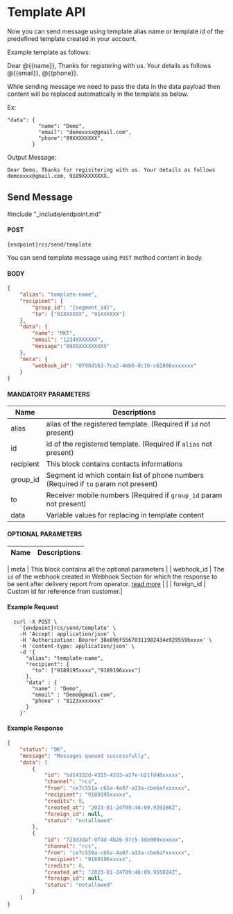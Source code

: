 # Template API

Now you can send message using template alias name or template id of the predefined template created in your account.

Example template as follows:

Dear @{{name}}, Thanks for registering with us. Your details as follows @{{email}}, @{{phone}}.

While sending message we need to pass the data in the data payload then content will be replaced automatically in the template as below.

Ex: 
```
"data": {
          "name": "Demo",
          "email": "demoxxxx@gmail.com",
          "phone":"89XXXXXXXX",
        }
```
Output Message: 

```Dear Demo, Thanks for regisitering with us. Your details as follows demoxxxx@gmail.com, 9189XXXXXXXX.```

## Send Message
#include "_include/endpoint.md"

#### POST

```
{endpoint}rcs/send/template
```

You can send template message using `POST` method content in body.

#### BODY

```json
{
    "alias": "template-name",
    "recipient": {
        "group_id": "{segment_id}",
        "to": ["91XXXXXX", "91XXXXXX"]
    },
    "data": {
        "name": "MKT",
        "email": "1234XXXXXXX",
        "message":"89XXXXXXXXXXX"
    },
    "meta": {
        "webhook_id": "0798d163-7ca2-4mb6-8c16-c62866xxxxxxx"
    }
}
```

#### MANDATORY PARAMETERS

| Name        | Descriptions                                                                                           |
| ----------- | ------------------------------------------------------------------------------------------------------ |
| alias       | alias of the registered template. (Required if `id` not present)                                         |
| id          | id of the registered template. (Required if `alias` not present)                                         |
| recipient   |	This block contains contacts informations                                                                |
| group_id    |	Segment id which contain list of phone numbers (Required if `to` param not present)                      |
| to	        | Receiver mobile numbers (Required if `group_id` param not present)                                             |
| data        | Variable values for replacing in template content                                                       |

#### OPTIONAL PARAMETERS

| Name       | Descriptions                                                                                                                                                            |
| ---------- | ----------------------------------------------------------------------------------------------------------------------------------------------------------------------- 
|
meta      | This block contains all the optional parameters                                                                                                                                             |
| webhook_id | The `id` of the webhook created in Webhook Section for which the response to be sent after delivery report from operator. [read more](/docs/{version}/sms-push-dlr) |                                                                                         |
| foreign_id     | Custom id for reference from customer.|

#### Example Request

```
  curl -X POST \
    '{endpoint}rcs/send/template' \
    -H 'Accept: application/json' \
    -H 'Authorization: Bearer 38e896f55670311982434e929559bxxxx' \
    -H 'content-type: application/json' \
    -d '{
      "alias": "template-name",
      "recipient": {
        "to": ["9189195xxxx","9189196xxxx"]
      },
      "data" : {
        "name" : "Demo",
        "email" : "Demo@gmail.com",
        "phone" : "8123xxxxxxx"
      }
    }'
```

#### Example Response

```json
{
    "status": "OK",
    "message": "Messages queued successfully",
    "data": [
        {
            "id": "bd14332d-4315-42d3-a27e-b21fd40xxxxx",
            "channel": "rcs",
            "from": "ce7c551a-c65a-4a07-a33a-cbe6afxxxxxx",
            "recipient": "9189195xxxxx",
            "credits": 0,
            "created_at": "2023-01-24T09:46:09.939286Z",
            "foreign_id": null,
            "status": "notallowed"
        },
        {
            "id": "723d3daf-0f4d-4b26-97c5-3de009xxxxxx",
            "channel": "rcs",
            "from": "ce7c559a-c65a-4a07-a33a-cbe6afxxxxxx",
            "recipient": "9189196xxxxx",
            "credits": 0,
            "created_at": "2023-01-24T09:46:09.955824Z",
            "foreign_id": null,
            "status": "notallowed"
        }
    ]
}
```
